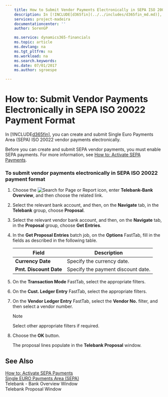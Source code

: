 ```yaml
---
    title: How to Submit Vendor Payments Electronically in SEPA ISO 20022 Payment Format | Microsoft Docs
    description: In [!INCLUDE[d365fin](../../includes/d365fin_md.md)], you can create and submit Single Euro Payments Area (SEPA) ISO 20022 vendor payments electronically.
    services: project-madeira
    documentationcenter: ''
    author: SorenGP

    ms.service: dynamics365-financials
    ms.topic: article
    ms.devlang: na
    ms.tgt_pltfrm: na
    ms.workload: na
    ms.search.keywords:
    ms.date: 07/01/2017
    ms.author: sgroespe

---
```

# How to: Submit Vendor Payments Electronically in SEPA ISO 20022 Payment Format
In [!INCLUDE[d365fin](../../includes/d365fin_md.md)], you can create and submit Single Euro Payments Area (SEPA) ISO 20022 vendor payments electronically.  
  
 Before you can create and submit SEPA vendor payments, you must enable SEPA payments. For more information, see [How to: Activate SEPA Payments](how-to-activate-sepa-payments.md).  
  
### To submit vendor payments electronically in SEPA ISO 20022 payment format  
  
1.  Choose the ![Search for Page or Report](media/ui-search/search_small.png "Search for Page or Report icon") icon, enter **Telebank-Bank Overview**, and then choose the related link.  
  
2.  Select the relevant bank account, and then, on the **Navigate** tab, in the **Telebank** group, choose **Proposal**.  
  
3.  Select the relevant vendor bank account, and then, on the **Navigate** tab, in the **Proposal** group, choose **Get Entries**.  
  
4.  In the **Get Proposal Entries** batch job, on the **Options** FastTab, fill in the fields as described in the following table.  
  
    |Field|Description|  
    |---------------------------------|---------------------------------------|  
    |**Currency Date**|Specify the currency date.|  
    |**Pmt. Discount Date**|Specify the payment discount date.|  
  
5.  On the **Transaction Mode** FastTab, select the appropriate filters.  
  
6.  On the **Cust. Ledger Entry** FastTab, select the appropriate filters.  
  
7.  On the **Vendor Ledger Entry** FastTab, select the **Vendor No.** filter, and then select a vendor number.  
  
    > [!NOTE]  
    >  Select other appropriate filters if required.  
  
8.  Choose the **OK** button.  
  
     The proposal lines populate in the **Telebank Proposal** window.  
  
## See Also  
 [How to: Activate SEPA Payments](how-to-activate-sepa-payments.md)   
 [Single EURO Payments Area (SEPA)](single-euro-payments-area-sepa-.md)   
 Telebank - Bank Overview Window   
 Telebank Proposal Window